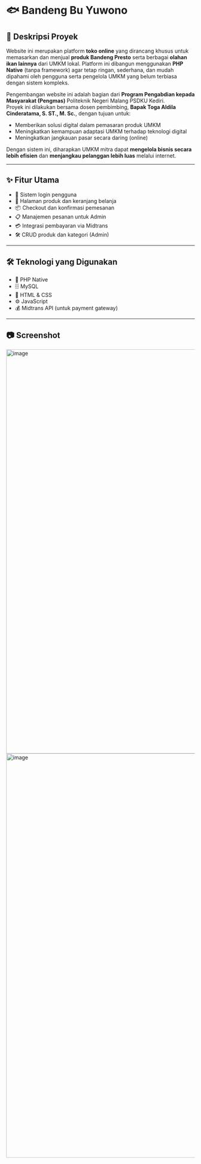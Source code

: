 # 🐟 Bandeng Bu Yuwono

## 📖 Deskripsi Proyek

Website ini merupakan platform **toko online** yang dirancang khusus untuk memasarkan dan menjual **produk Bandeng Presto** serta berbagai **olahan ikan lainnya** dari UMKM lokal. Platform ini dibangun menggunakan **PHP Native** (tanpa framework) agar tetap ringan, sederhana, dan mudah dipahami oleh pengguna serta pengelola UMKM yang belum terbiasa dengan sistem kompleks.

Pengembangan website ini adalah bagian dari **Program Pengabdian kepada Masyarakat (Pengmas)** Politeknik Negeri Malang PSDKU Kediri.  
Proyek ini dilakukan bersama dosen pembimbing, **Bapak Toga Aldila Cinderatama, S. ST., M. Sc.**, dengan tujuan untuk:

- Memberikan solusi digital dalam pemasaran produk UMKM
- Meningkatkan kemampuan adaptasi UMKM terhadap teknologi digital
- Meningkatkan jangkauan pasar secara daring (online)

Dengan sistem ini, diharapkan UMKM mitra dapat **mengelola bisnis secara lebih efisien** dan **menjangkau pelanggan lebih luas** melalui internet.

---

## ✨ Fitur Utama

- 🔐 Sistem login pengguna
- 🛒 Halaman produk dan keranjang belanja
- 📦 Checkout dan konfirmasi pemesanan
- 📋 Manajemen pesanan untuk Admin
- 💳 Integrasi pembayaran via Midtrans
- 🛠️ CRUD produk dan kategori (Admin)

---

## 🛠️ Teknologi yang Digunakan

- 🐘 PHP Native
- 🗄️ MySQL
- 🎨 HTML & CSS
- ⚙️ JavaScript
- 💰 Midtrans API (untuk payment gateway)

---

## 📷 Screenshot

<img width="1920" height="1080" alt="image" src="https://github.com/user-attachments/assets/2a575952-fc54-4e08-aa4a-c49411cb68eb" />

<img width="1920" height="1080" alt="image" src="https://github.com/user-attachments/assets/20ce23f7-58e0-4401-826f-87435194c2e5" />
